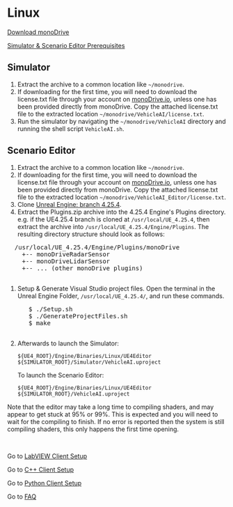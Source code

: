 # Linux

[Download monoDrive](https://www.monodrive.io/register)

[Simulator & Scenario Editor Prerequisites](../../../Getting_Started)

## Simulator

1. Extract the archive to a common location like `~/monodrive`.
1. If downloading for the first time, you will need to download the license.txt file through your account on [monoDrive.io](https://www.monodrive.io/register), unless one has been provided directly from monoDrive. Copy the attached license.txt file to the extracted location `~/monodrive/VehicleAI/license.txt`.
1. Run the simulator by navigating the `~/monodrive/VehicleAI` directory and running the shell script `VehicleAI.sh`.

## Scenario Editor

1. Extract the archive to a common location like `~/monodrive`.
1. If downloading for the first time, you will need to download the license.txt file through your account on [monoDrive.io](https://www.monodrive.io/register), unless one has been provided directly from monoDrive. Copy the attached license.txt file to the extracted location `~/monodrive/VehicleAI_Editor/license.txt`.
1. Clone [Unreal Engine: branch 4.25.4](https://www.unrealengine.com/en-US/).
1. Extract the Plugins.zip archive into the 4.25.4 Engine's Plugins directory. e.g. if the UE4.25.4 branch is cloned at `/usr/local/UE_4.25.4`, then extract the archive into `/usr/local/UE_4.25.4/Engine/Plugins`. The resulting directory structure should look as follows:
  <pre>
  /usr/local/UE_4.25.4/Engine/Plugins/monoDrive
    +-- monoDriveRadarSensor
    +-- monoDriveLidarSensor
    +-- ... (other monoDrive plugins)
  </pre>

1. Setup & Generate Visual Studio project files. Open the terminal in the Unreal Engine Folder,  `/usr/local/UE_4.25.4/`, and run these commands.
    <pre>
      $ ./Setup.sh
      $ ./GenerateProjectFiles.sh
      $ make
    </pre>

1. Afterwards to launch the Simulator:

    ```
    ${UE4_ROOT}/Engine/Binaries/Linux/UE4Editor ${SIMULATOR_ROOT}/Simulator/VehicleAI.uproject
    ```

    To launch the Scenario Editor:

    ```
    ${UE4_ROOT}/Engine/Binaries/Linux/UE4Editor ${SIMULATOR_ROOT}/VehicleAI.uproject
    ```

  Note that the editor may take a long time to compiling shaders, and may appear to get stuck at 95% or 99%. This is expected and you will need to wait for the compiling to finish. If no error is reported then the system is still compiling shaders, this only happens the first time opening. 


<p>&nbsp;</p>

  Go to [LabVIEW Client Setup](../../LV_client/quick_start/LabVIEW_client_quick_start.md)
  
  Go to [C++ Client Setup](../../cpp_client/cpp_quick_start.md)

  Go to [Python Client Setup](../../python_client/quick_start.md)

  Go to [FAQ](../../FAQ.md)

<p>&nbsp;</p>